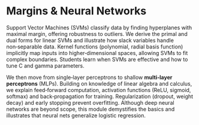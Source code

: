 # Margins & Neural Networks

Support Vector Machines (SVMs) classify data by finding hyperplanes with maximal margin, offering robustness to outliers.  We derive the primal and dual forms for linear SVMs and illustrate how slack variables handle non‑separable data.  Kernel functions (polynomial, radial basis function) implicitly map inputs into higher‑dimensional spaces, allowing SVMs to fit complex boundaries.  Students learn when SVMs are effective and how to tune C and gamma parameters.

We then move from single‑layer perceptrons to shallow **multi‑layer perceptrons** (MLPs).  Building on knowledge of linear algebra and calculus, we explain feed‑forward computation, activation functions (ReLU, sigmoid, softmax) and back‑propagation for training.  Regularization (dropout, weight decay) and early stopping prevent overfitting.  Although deep neural networks are beyond scope, this module demystifies the basics and illustrates that neural nets generalize logistic regression.
